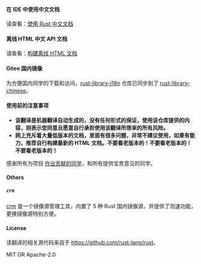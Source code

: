 #### 在 IDE 中使用中文文档

请查看：[使用 Rust 中文文档](./docs/Install.md)

#### 离线 HTML 中文 API 文档

请查看：[构建离线 HTML 文档](./docs/BuildHtml.md)

#### Gitee 国内镜像

为方便国内同学的下载和访问，[rust-library-i18n](https://github.com/wtklbm/rust-library-i18n) 仓库已同步到了 [rust-library-chinese](https://gitee.com/wtklbm/rust-library-chinese)。

#### 使用前的注意事项

- **该翻译是机器翻译自动生成的，没有任何形式的保证，使用该仓库提供的内容，则表示您同意且愿意自行承担使用该翻译所带来的所有风险。**
- **网上充斥着大量低版本的文档，里面有很多问题，非常不建议使用，如果有能力，推荐自行构建最新的 HTML 文档。不要看老版本的！不要看老版本的！不要看老版本的！**

感谢所有为项目 [作出贡献的同学](https://github.com/wtklbm/rust-library-i18n/graphs/contributors)，和所有提供宝贵意见的同学。

#### Others

##### `crm`

[crm](https://github.com/wtklbm/crm) 是一个镜像源管理工具，内置了 5 种 Rust 国内镜像源，并提供了测速功能，更换镜像源特别方便。

#### License

该翻译的相关源代码来自于 <https://github.com/rust-lang/rust>。

MIT OR Apache-2.0
